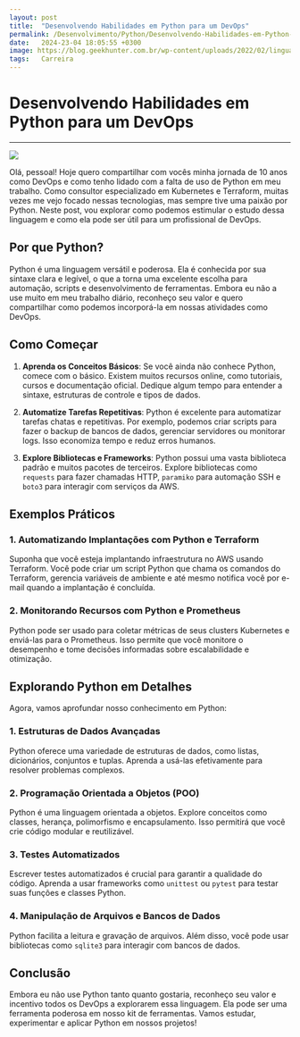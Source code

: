 ```yaml
---
layout: post
title:  "Desenvolvendo Habilidades em Python para um DevOps"
permalink: /Desenvolvimento/Python/Desenvolvendo-Habilidades-em-Python-para-um-DevOps
date:   2024-23-04 18:05:55 +0300
image: https://blog.geekhunter.com.br/wp-content/uploads/2022/02/linguagem-python-1024x579-1.jpg
tags:   Carreira
---
```



# **Desenvolvendo Habilidades em Python para um DevOps**
---

![](https://blog.geekhunter.com.br/wp-content/uploads/2022/02/linguagem-python-1024x579-1.jpg)

Olá, pessoal! Hoje quero compartilhar com vocês minha jornada de 10 anos como DevOps e como tenho lidado com a falta de uso de Python em meu trabalho. Como consultor especializado em Kubernetes e Terraform, muitas vezes me vejo focado nessas tecnologias, mas sempre tive uma paixão por Python. Neste post, vou explorar como podemos estimular o estudo dessa linguagem e como ela pode ser útil para um profissional de DevOps.

## **Por que Python?**

Python é uma linguagem versátil e poderosa. Ela é conhecida por sua sintaxe clara e legível, o que a torna uma excelente escolha para automação, scripts e desenvolvimento de ferramentas. Embora eu não a use muito em meu trabalho diário, reconheço seu valor e quero compartilhar como podemos incorporá-la em nossas atividades como DevOps.

## **Como Começar**

1. **Aprenda os Conceitos Básicos**: Se você ainda não conhece Python, comece com o básico. Existem muitos recursos online, como tutoriais, cursos e documentação oficial. Dedique algum tempo para entender a sintaxe, estruturas de controle e tipos de dados.

2. **Automatize Tarefas Repetitivas**: Python é excelente para automatizar tarefas chatas e repetitivas. Por exemplo, podemos criar scripts para fazer o backup de bancos de dados, gerenciar servidores ou monitorar logs. Isso economiza tempo e reduz erros humanos.

3. **Explore Bibliotecas e Frameworks**: Python possui uma vasta biblioteca padrão e muitos pacotes de terceiros. Explore bibliotecas como `requests` para fazer chamadas HTTP, `paramiko` para automação SSH e `boto3` para interagir com serviços da AWS.

## **Exemplos Práticos**

### **1. Automatizando Implantações com Python e Terraform**

Suponha que você esteja implantando infraestrutura no AWS usando Terraform. Você pode criar um script Python que chama os comandos do Terraform, gerencia variáveis de ambiente e até mesmo notifica você por e-mail quando a implantação é concluída.

### **2. Monitorando Recursos com Python e Prometheus**

Python pode ser usado para coletar métricas de seus clusters Kubernetes e enviá-las para o Prometheus. Isso permite que você monitore o desempenho e tome decisões informadas sobre escalabilidade e otimização.

## **Explorando Python em Detalhes**

Agora, vamos aprofundar nosso conhecimento em Python:

### **1. Estruturas de Dados Avançadas**

Python oferece uma variedade de estruturas de dados, como listas, dicionários, conjuntos e tuplas. Aprenda a usá-las efetivamente para resolver problemas complexos.

### **2. Programação Orientada a Objetos (POO)**

Python é uma linguagem orientada a objetos. Explore conceitos como classes, herança, polimorfismo e encapsulamento. Isso permitirá que você crie código modular e reutilizável.

### **3. Testes Automatizados**

Escrever testes automatizados é crucial para garantir a qualidade do código. Aprenda a usar frameworks como `unittest` ou `pytest` para testar suas funções e classes Python.

### **4. Manipulação de Arquivos e Bancos de Dados**

Python facilita a leitura e gravação de arquivos. Além disso, você pode usar bibliotecas como `sqlite3` para interagir com bancos de dados.

## **Conclusão**

Embora eu não use Python tanto quanto gostaria, reconheço seu valor e incentivo todos os DevOps a explorarem essa linguagem. Ela pode ser uma ferramenta poderosa em nosso kit de ferramentas. Vamos estudar, experimentar e aplicar Python em nossos projetos!
